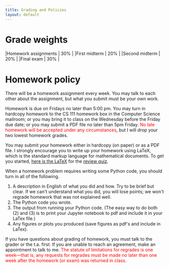 ```yaml
---
title: Grading and Policies
layout: default
---
```


# Grade weights

|Homework assignments  | 30% |
|First midterm         | 20% |
|Second midterm        | 20% |
|Final exam            | 30% |

# Homework policy

There will be a homework assignment every week. You may talk to each
other about the assignment, but what you submit must be your own work. 

Homework is due on Fridays no later than 5:00 pm. 
You may turn in hardcopy homework to the CS 111 homework box 
in the Computer Science mailroom; or you may bring it to class 
on the Wednesday before the Friday due date; or you may submit
a PDF file no later than 5pm Friday.
<span style="color:red">No late homework will be accepted
under any circumstances</span>, but I will drop your two lowest
homework grades.

You may submit your homework either in hardcopy (on paper) or
as a PDF file.
I strongly encourage you to write up your homework using
LaTeX, which is the standard markup language for mathematical
documents. 
To get you started, [here is the LaTeX](http://www.cs.ucsb.edu/~gilbert/cs111/old/cs111Fall2010/quiz/quiz.tex) for the [review quiz](http://www.cs.ucsb.edu/~gilbert/cs111/old/cs111Fall2010/quiz/quiz.pdf).

When a homework problem requires writing some Python code, 
you should turn in all of the following. 

1. A description in English of what you did and how. Try to be brief
but clear. If we can't understand what you did, you will lose points;
we won't regrade homework that was not explained well.
2. The Python code you wrote.
3. The output from running your Python code.
(The easy way to do both (2) and (3) is to print your Jupyter notebook to pdf
and include it in your LaTex file.)
4. Any figures or plots you produced (save figures as pdf's and include in LaTex).

If you have questions about grading of homework, you must talk to the 
grader or the t.a. first. If you are unable to reach an agreement, 
make an appointment to talk to me. <span style="color:red">The statute of
limitations for regrades is one week<span>&mdash;that is, any requests
for regrades must be made no later than one week after the homework
(or exam) was returned in class.
